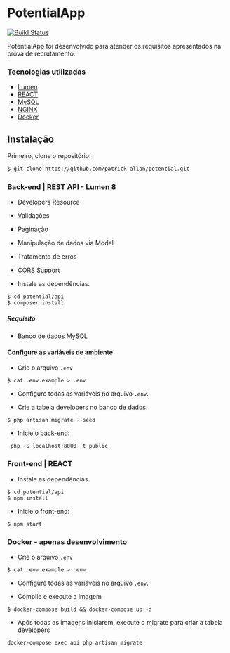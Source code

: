 # PotentialApp

[![Build Status](https://travis-ci.org/joemccann/dillinger.svg?branch=master)](https://travis-ci.org/joemccann/dillinger)

PotentialApp foi desenvolvido para atender os requisitos apresentados na prova de recrutamento.

### Tecnologias utilizadas
- [Lumen](https://lumen.laravel.com/)
- [REACT](https://pt-br.reactjs.org/)
- [MySQL](https://www.mysql.com/)
- [NGINX](https://www.nginx.com/)
- [Docker](https://www.docker.com/)

## Instalação

Primeiro, clone o repositório:
```bash
$ git clone https://github.com/patrick-allan/potential.git
```
### Back-end | REST API - Lumen 8

- Developers Resource
- Validações
- Paginação
- Manipulação de dados via Model
- Tratamento de erros
- [CORS](https://github.com/barryvdh/laravel-cors) Support

- Instale as dependências.
```
$ cd potential/api
$ composer install
```
##### Requisito
 - Banco de dados MySQL

#### Configure as variáveis de ambiente
- Crie o arquivo `.env`
```
$ cat .env.example > .env
```
- Configure todas as variáveis no arquivo `.env`.

- Crie a tabela developers no banco de dados.
```
$ php artisan migrate --seed
```
- Inicie o back-end:
```
 php -S localhost:8000 -t public
```

### Front-end | REACT

- Instale as dependências.
```
$ cd potential/api
$ npm install
```
- Inicie o front-end:
```
$ npm start
```

### Docker - apenas desenvolvimento
- Crie o arquivo `.env`
```
$ cat .env.example > .env
```
- Configure todas as variáveis no arquivo `.env`.

- Compile e execute a imagem
```
$ docker-compose build && docker-compose up -d
```
- Após todas as imagens iniciarem, execute o migrate para criar a tabela developers

```
docker-compose exec api php artisan migrate
```